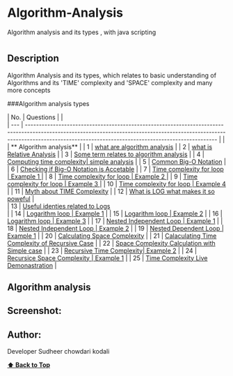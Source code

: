 # Algorithm-Analysis
Algorithm analysis and its types , with java scripting
# 

## Description
<p> Algorithm Analysis and its types, which relates to basic understanding of Algorithms and its 'TIME' complexity and 'SPACE' complexity and many more concepts </p>



<!--## Tech-stack
<p> Project is done entirely with Javascript </p>-->

###Algorithm analysis types

| No. | Questions                                                                              |          |   
| --- | -------------------------------------------------------------------------------------------------------------------------------------------------------------------------------------------------------------------------------- |
|     | ** Algorithm analysis**
|
| 1   | [what are algorithm analysis](#what-are-Algorithm-analysis)
|
| 2   | [what is Relative Analysis](#what-is-Relative-analysis)
|
| 3   | [Some term relates to algorithm analysis](#)
|
| 4   | [Computing time complexity| simple analysis](#)
|
| 5   | [Common Big-O Notation](#)
|
| 6   | [Checking if Big-O Notation is Accetable](#)
|
| 7   | [Time complexity for loop | Example 1 ](#)
|
| 8   | [Time complexity for loop | Example 2 ](#)
|
| 9   | [Time complexity for loop | Example 3 ](#)
|
| 10  | [Time complexity for loop | Example 4 ](#)
|
| 11  | [Myth about TIME Complexity](#)
|
| 12  | [What is LOG what makes it so poweful](#)
|          
| 13  | [Useful identies related to Logs](#)        
|
| 14  | [Logarithm loop | Example 1](#)
|
| 15  | [Logarithm loop | Example 2](#)
|
| 16  | [Logarithm loop | Example 3](#)
|
| 17  | [Nested Independent Loop | Example 1](#)
|
| 18  | [Nested Independent Loop | Example 2](#)
|
| 19  | [Nested Dependent Loop | Example 1](#)
|
| 20  | [Calculating Space Complexity](#)
|
| 21  | [Calaculating Time Complexity of Recursive Case](#)
|
| 22  | [Space Complexity Calculation with Simple case](#)
|
| 23  | [Recursive Time Complexity| Example 2](#)
|
| 24  | [Recursice Space Complexity | Example 1](#)
|
| 25  | [Time Complexity Live Demonastration](#)
|

 ## Algorithm analysis

<!--<ol>
                <li> what is Algorithm Analysis </li>
                <li> what is Relative Analysis</li>
                <li> Some term relates to algorithm analysis </li>
                <li> Computing time complexity| Simple Example1 </li>
                <li> Common Big-O Notation</li>
                <li> Checking if Big-O Notation is Accetable </li>  
                <li> Time complexity for Loop | Example 1 </li>
                <li> Time complexity for Loop | Example 2 </li>
                <li> Time complexity for Loop | Example 3 </li>
                <li> Time complexity for Loop | Example 4 </li>
                <li> Myth about TIME Complexity </li>
                <li> What is LOG what makes it so Powerful </li>
                <li> Useful Identities related to logs </li>
                <li> Logarithm loop | Example1 </li>
                <li> Logarithm loop | Example2 </li>
                <li> Logarithm loop | Example3 </li>
                <li> Nexted Independent Loop | Example 1 </li>
                <li> Nexted Independent Loop | Example 2 </li>
                <li> Nexted Dependent Loop | Example 1 </li>
                <li> calculating space complexity </li>
                <li> calculating time complexity of recrusive cases</li>
                <li> space complexity calculation simple case</li>
                <li> Recursive Time Complexity | Example 2 </li>
                <li> Recursive Space Complexity | Example 2 </li>
                <li> Time complexity Live Demonistration </li>
</ol>-->


## Screenshot:

<!--![Image of TREX GAME](./trex.png)-->

## Author:

Developer Sudheer chowdari kodali

  **[⬆ Back to Top](#algorithm-analysis-types)**
